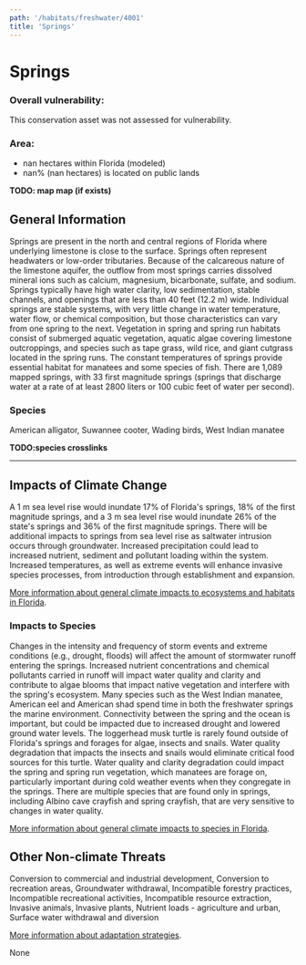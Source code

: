 ```yaml
---
path: '/habitats/freshwater/4001'
title: 'Springs'
---
```


# Springs

<div id="TopSection">



<div>

### Overall vulnerability:

This conservation asset was not assessed for vulnerability.

### Area:

-   nan hectares within Florida (modeled)
-   nan% (nan hectares) is located on public lands

</div>
</div>

**TODO: map map (if exists)**

## General Information

Springs are present in the north and central regions of Florida where underlying limestone is close to the surface. Springs often represent headwaters or low-order tributaries.  Because of the calcareous nature of the limestone aquifer, the outflow from most springs carries dissolved mineral ions such as calcium, magnesium, bicarbonate, sulfate, and sodium. Springs typically have high water clarity, low sedimentation, stable channels, and openings that are less than 40 feet (12.2 m) wide.  Individual springs are stable systems, with very little change in water temperature, water flow, or chemical composition, but those characteristics can vary from one spring to the next.  Vegetation in spring and spring run habitats consist of submerged aquatic vegetation, aquatic algae covering limestone outcroppings, and species such as tape grass, wild rice, and giant cutgrass located in the spring runs. The constant temperatures of springs provide essential habitat for manatees and some species of fish.  There are 1,089 mapped springs, with 33 first magnitude springs (springs that discharge water at a rate of at least 2800 liters or 100 cubic feet  of water per second).





### Species

American alligator, Suwannee cooter, Wading birds, West Indian manatee

**TODO:species crosslinks**

<hr />

## Impacts of Climate Change

A 1 m sea level rise would inundate 17% of Florida's springs, 18% of the first magnitude springs, and a 3 m sea level rise would inundate 26% of the state's springs and 36% of the first magnitude springs.  There will be additional impacts to springs from sea level rise as saltwater intrusion occurs through groundwater.   Increased precipitation could lead to increased nutrient, sediment and pollutant loading within the system.   Increased temperatures, as well as extreme events  will enhance invasive species processes, from introduction through establishment and expansion.



[More information about general climate impacts to ecosystems and habitats in Florida](/impacts/habitats).

### Impacts to Species

Changes in the intensity and frequency of storm events and extreme conditions (e.g., drought, floods) will affect the amount of stormwater runoff entering the springs.  Increased nutrient concentrations and chemical pollutants carried in runoff will impact water quality and clarity and contribute to algae blooms that impact native vegetation and interfere with the spring's ecosystem.  Many species such as the West Indian manatee, American eel and American shad spend time in both the freshwater springs the marine environment.  Connectivity between the spring and the ocean is important, but could be impacted due to increased drought and lowered ground water levels.  The loggerhead musk turtle is rarely found outside of Florida's springs and forages  for algae, insects and snails.  Water quality degradation that impacts the insects and snails would eliminate critical food sources for this turtle.  Water quality and clarity degradation could impact the spring and spring run vegetation, which manatees are forage on, particularly important during cold weather events when they congregate in the springs.  There are multiple species that are found only in springs, including Albino cave crayfish and spring crayfish, that are very sensitive to changes in water quality.

[More information about general climate impacts to species in Florida](/impacts/species).

## Other Non-climate Threats

Conversion to commercial and industrial development, Conversion to recreation areas, Groundwater withdrawal, Incompatible forestry practices, Incompatible recreational activities, Incompatible resource extraction, Invasive animals, Invasive plants, Nutrient loads - agriculture and urban, Surface water withdrawal and diversion

[More information about adaptation strategies](/strategies).

None
